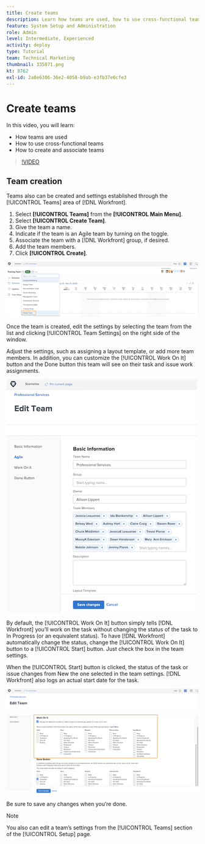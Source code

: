 ```yaml
---
title: Create teams
description: Learn how teams are used, how to use cross-functional teams, and how to create teams to help organize users and grant permissions.
feature: System Setup and Administration
role: Admin
level: Intermediate, Experienced
activity: deploy
type: Tutorial
team: Technical Marketing
thumbnail: 335071.png
kt: 8762
exl-id: 2a8e6306-36e2-4058-b9ab-e3fb37e6cfe3
---
```

# Create teams

In this video, you will learn:

* How teams are used
* How to use cross-functional teams
* How to create and associate teams

>[!VIDEO](https://video.tv.adobe.com/v/335071/?quality=12)

## Team creation

Teams also can be created and settings established through the [!UICONTROL Teams] area of [!DNL Workfront].

1. Select **[!UICONTROL Teams]** from the **[!UICONTROL Main Menu]**.
1. Select **[!UICONTROL Create Team]**.
1. Give the team a name.
1. Indicate if the team is an Agile team by turning on the toggle.
1. Associate the team with a [!DNL Workfront] group, if desired.
1. Add the team members.
1. Click **[!UICONTROL Create]**.

![Team menu on [!UICONTROL Teams] page](assets/admin-fund-create-team.png)

Once the team is created, edit the settings by selecting the team from the list and clicking [!UICONTROL Team Settings] on the right side of the window.

Adjust the settings, such as assigning a layout template, or add more team members. In addition, you can customize the [!UICONTROL Work On It] button and the Done button this team will see on their task and issue work assignments.

![[!UICONTROL Edit Team] window](assets/admin-fund-team-settings.png)

By default, the [!UICONTROL Work On It] button simply tells [!DNL Workfront] you’ll work on the task without changing the status of the task to In Progress (or an equivalent status). To have [!DNL Workfront] automatically change the status, change the [!UICONTROL Work On It] button to a [!UICONTROL Start] button. Just check the box in the team settings.

When the [!UICONTROL Start] button is clicked, the status of the task or issue changes from New the one selected in the team settings. [!DNL Workfront] also logs an actual start date for the task.

![[!UICONTROL Work On It] section of [!UICONTROL Edit Team] window](assets/admin-fund-start-button-team.png)

Be sure to save any changes when you’re done.


>[!NOTE]
>
>You also can edit a team’s settings from the [!UICONTROL Teams] section of the [!UICONTROL Setup] page.

<!---
learn more URLs
Create a team
Work On It and Done button overview
--->
